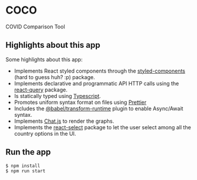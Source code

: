 # COCO

COVID Comparison Tool

## Highlights about this app

Some highlights about this app:

- Implements React styled components through the [styled-components](https://styled-components.com/) (hard to guess huh? :p) package.
- Implements declarative and programmatic API HTTP calls using the [react-query](https://react-query.tanstack.com/) package.
- Is statically typed using [Typescript](https://www.typescriptlang.org/).
- Promotes uniform syntax format on files using [Prettier](https://prettier.io/)
- Includes the [@babel/transform-runtime](https://babeljs.io/docs/en/babel-plugin-transform-runtime) plugin to enable Async/Await syntax.
- Implements [Chat.js](https://www.chartjs.org/) to render the graphs.
- Implements the [react-select](https://react-select.com/) package to let the user select among all the country options in the UI.

## Run the app

```
$ npm install
$ npm run start
```
